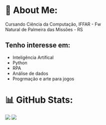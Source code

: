 # 💫 About Me:
Cursando Ciência da Computação, IFFAR - Fw<br/>
Natural de Palmeira das Missões - RS

## Tenho interesse em:
   - Inteligência Artifical
   - Python
   - RPA
   - Análise de dados
   - Progrmação e arte para jogos
# 📊 GitHub Stats:
![](https://github-readme-stats.vercel.app/api?username=YuriBandeira28&theme=dark&hide_border=false&include_all_commits=false&count_private=false)
![](https://github-readme-stats.vercel.app/api/top-langs/?username=YuriBandeira28&theme=dark&hide_border=false&include_all_commits=false&count_private=false&layout=compact)

<!-- Proudly created with GPRM ( https://gprm.itsvg.in ) -->
